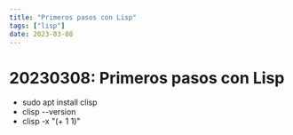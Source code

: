 ```yaml
---
title: "Primeros pasos con Lisp"
tags: ["lisp"]
date: 2023-03-08
---
```


# 20230308: Primeros pasos con Lisp

<TagsLinks />

- sudo apt install clisp
- clisp --version
- clisp -x "(+ 1 1)"